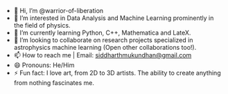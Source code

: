 - 👋 Hi, I’m @warrior-of-liberation
- 👀 I’m interested in Data Analysis and Machine Learning prominently in the field of physics.
- 🌱 I’m currently learning Python, C++, Mathematica and LateX.
- 💞️ I’m looking to collaborate on research projects specialized in astrophysics machine learning (Open other collaborations too!).
- 📫 How to reach me | Email: siddharthmukundhan@gmail.com
- 😄 Pronouns: He/Him
- ⚡ Fun fact: I love art, from 2D to 3D artists. The ability to create anything from nothing fascinates me.

<!---
warrior-of-liberation/warrior-of-liberation is a ✨ special ✨ repository because its `README.md` (this file) appears on your GitHub profile.
You can click the Preview link to take a look at your changes.
--->

